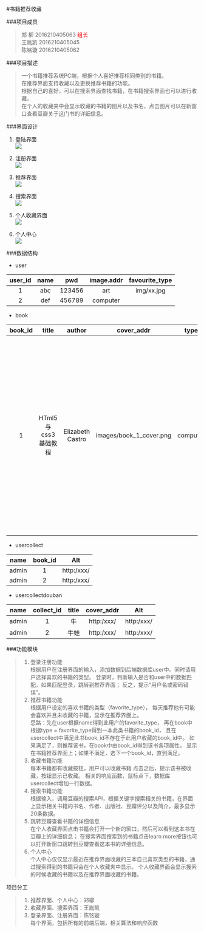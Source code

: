 #书籍推荐收藏

###项目成员
> 郑 柳 2016210405063 <font color=red face="黑体">组长</font></br>
> 王胤凯 2016210405045 </br>
> 陈铭璇 2016210405062

###项目描述
> 一个书籍推荐系统PC端，根据个人喜好推荐相同类别的书籍。</br>
> 在推荐界面支持收藏以及更换推荐书籍的功能。</br>
> 根据自己的喜好，可以在搜索界面查找书籍，在书籍搜索界面也可以进行收藏。</br>
> 在个人的收藏夹中会显示收藏的书籍的图片以及书名，点击图片可以在新窗口查看豆瓣关于这门书的详细信息。


###界面设计

1. 登陆界面</br>
![](http:106.15.186.59/images/1.jpg)
2. 注册界面</br>
![](http:106.15.186.59/images/2.jpg)

3. 推荐界面</br>
![](http:106.15.186.59/images/3.png)

4. 搜索界面</br>
![](http:106.15.186.59/images/4.png)

5. 个人收藏界面</br>
![](http:106.15.186.59/images/5.jpg)

6. 个人中心</br>
![](http:106.15.186.59/images/6.png)


###数据结构

* user

| user_id  | name    |     pwd     | image.addr     | favourite_type |
| :------: | :-----: | :---------: | :------------: | :------------: |
| 1        | abc     |    123456   |    art         | img/xx.jpg     |
| 2        | def     |    456789   |    computer    |                |

* book

| book_id   | title              | author           |cover_addr               | type     |   grade    | intro | Alt|
|:---------:| :-----------------:| :--------------: |:----------------------: | :-------:| :--------: | :-----------------------------------------------------------------------------: | :---------: |
| 1         | HTml5与css3基础教程 | Elizabeth Castro | images/book_1_cover.png | computer | 4          | 讲解html和css入门知识的经典畅销书，全面系统的讲解html5和css的基础知识以及实际运用技术 | https:/xxxxx/xxxx/|
* usercollect

|  name   | book_id |   Alt      |
| :-----: | :-----: |:--------:  |
| admin   | 1       |http:/xxx/  |
| admin   | 2       |http:/xxx/  |

* usercollectdouban

|  name   | collect_id | title | cover_addr |   Alt      |
| :-----: | :--------: | :---: | :--------: |:--------:  |
| admin   | 1          | 牛     | http:/xxx/ |http:/xxx/  |
| admin   | 2          | 牛蛙   | http:/xxx/ |http:/xxx/  |

###功能模块
>    1. 登录注册功能</br>
>    根据用户在注册界面的输入，添加数据到后端数据库user中。同时请用户选择喜欢的书籍的类型。
>    登录时，判断输入是否和user中的数据匹配，如果匹配登录，跳转到推荐界面；
>    反之，提示“用户名或密码错误”。
>    2. 推荐书籍功能</br>
>    根据用户设定的喜欢书籍的类型（favorite_type），
>    每天推荐他有可能会喜欢并且未收藏的书籍，显示在推荐界面上。</br>
>    思路：先在user根据name得到此用户的favorite_type，
>    再在book中根据type = favorite_type得到一本此类书籍的book_id，
>    且在usercollect中满足此书book_id不存在于此用户收藏的book_id中。
>    如果满足了，则推荐该书，在book中由book_id得到该书各项属性，
>    显示在书籍推荐界面上；如果不满足，选下一个book_id，直到满足。
>    3. 收藏书籍功能</br>
>    每本书籍都有收藏按钮，用户可以收藏书籍
>    点击之后，提示该书被收藏，按钮显示已收藏。
>    相关的响应函数，鼠标点下，数据库usercollect增加一行数据。
>    4. 搜索书籍功能</br>
>    根据输入，调用豆瓣的搜索API，根据关键字搜索相关的书籍，在界面上显示相关书籍的书名、作者、出版社、豆瓣评分以及简介，最多显示20条数据。
>    5. 跳转豆瓣查看书籍的详细信息</br>
>    在个人收藏界面点击书籍会打开一个新的窗口，然后可以看到这本书在豆瓣上的详细信息；
>    在搜索界面搜索到的书籍点击learn more按钮也可以打开新窗口跳转到豆瓣查看这本书的详细信息。
>    6. 个人中心</br>
>    个人中心仅仅显示最近在推荐界面收藏的三本自己喜欢类型的书籍，通过搜索得到的书籍只会在个人收藏夹中显示。
>    个人收藏界面会显示搜索的时候收藏的书籍以及在推荐界面收藏的书籍。


项目分工
>    1. 推荐界面、个人中心：郑柳
>    2. 收藏界面、搜索界面：王胤凯
>    3. 登录界面、注册界面：陈铭璇 </br>
>    每个界面，包括所有的前端后端，相关算法和响应函数
